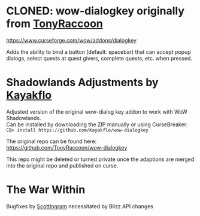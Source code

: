 # CLONED: wow-dialogkey originally from [TonyRaccoon](https://github.com/TonyRaccoon)
https://www.curseforge.com/wow/addons/dialogkey

Adds the ability to bind a button (default: spacebar) that can accept popup dialogs, select quests at quest givers, complete quests, etc. when pressed.

# Shadowlands Adjustments by [Kayakflo](https://github.com/Kayakflo)
Adjusted version of the original wow-dialog key addon to work with WoW Shadowlands.  
Can be installed by downloading the ZIP manually or using CurseBreaker:  
`CB> install https://github.com/Kayakflo/wow-dialogkey`

The original repo can be found here:
https://github.com/TonyRaccoon/wow-dialogkey

This repo might be deleted or turned private once the adaptions are merged into the original repo and published on curse.

# The War Within 
Bugfixes by [ScottIngram](https://github.com/ScottIngram) necessitated by Blizz API changes
